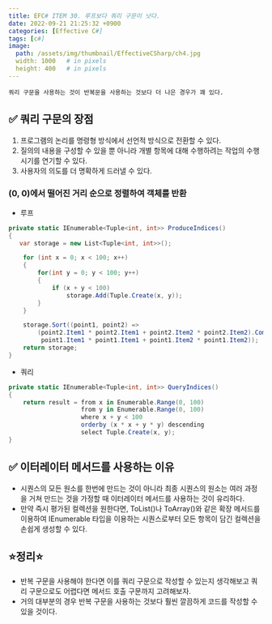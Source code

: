 ```yaml
---
title: EFC# ITEM 30. 루프보다 쿼리 구문이 낫다.
date: 2022-09-21 21:25:32 +0900
categories: [Effective C#]
tags: [c#]
image:
  path: /assets/img/thumbnail/EffectiveCSharp/ch4.jpg
  width: 1000   # in pixels
  height: 400   # in pixels
---
```


`쿼리 구문을 사용하는 것이 반복문을 사용하는 것보다 더 나은 경우가 꽤 있다.`

## ✅ 쿼리 구문의 장점
1. 프로그램의 논리를 명령형 방식에서 선언적 방식으로 전환할 수 있다.
2. 질의의 내용을 구성할 수 있을 뿐 아니라 개별 항목에 대해 수행하려는 작업의 수행 시기를 연기할 수 있다.
3. 사용자의 의도를 더 명확하게 드러낼 수 있다.

### (0, 0)에서 떨어진 거리 순으로 정렬하여 객체를 반환
- 루프
```csharp
private static IEnumerable<Tuple<int, int>> ProduceIndices()
{
   var storage = new List<Tuple<int, int>>();

    for (int x = 0; x < 100; x++)
    {
    	for(int y = 0; y < 100; y++)
        {
        	if (x + y < 100)
            	storage.Add(Tuple.Create(x, y));
        }
    }

    storage.Sort((point1, point2) =>
    	(point2.Item1 * point2.Item1 + point2.Item2 * point2.Item2).CompareTo(
         point1.Item1 * point1.Item1 + point1.Item2 * point1.Item2));
    return storage;
}
```
- 쿼리
```csharp
private static IEnumerable<Tuple<int, int>> QueryIndices()
{
	return result = from x in Enumerable.Range(0, 100)
                  	from y in Enumerable.Range(0, 100)
                  	where x + y < 100
                  	orderby (x * x + y * y) descending
                  	select Tuple.Create(x, y);
}
```

## ✅ 이터레이터 메서드를 사용하는 이유
- 시퀀스의 모든 원소를 한번에 만드는 것이 아니라 최종 시퀀스의 원소는 여러 과정을 거쳐 만드는 것을 가정할 때 이터레이터 메서드를 사용하는 것이 유리하다.
- 만약 즉시 평가된 컬렉션을 원한다면, ToList()나 ToArray()와 같은 확장 메서드를 이용하여 IEnumerable<T> 타입을 이용하는 시퀀스로부터 모든 항목이 담긴 컬렉션을 손쉽게 생성할 수 있다.



## ⭐정리⭐
- 반복 구문을 사용해야 한다면 이를 쿼리 구문으로 작성할 수 있는지 생각해보고 쿼리 구문으로도 어렵다면 메서드 호출 구문까지 고려해보자. 
- 거의 대부분의 경우 반복 구문을 사용하는 것보다 훨씬 깔끔하게 코드를 작성할 수 있을 것이다.

